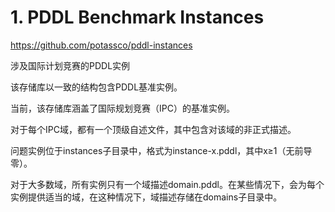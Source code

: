 # 1. PDDL Benchmark Instances



https://github.com/potassco/pddl-instances




涉及国际计划竞赛的PDDL实例


该存储库以一致的结构包含PDDL基准实例。

当前，该存储库涵盖了国际规划竞赛（IPC）的基准实例。




对于每个IPC域，都有一个顶级自述文件，其中包含对该域的非正式描述。

问题实例位于instances子目录中，格式为instance-x.pddl，其中x≥1（无前导零）。

对于大多数域，所有实例只有一个域描述domain.pddl。在某些情况下，会为每个实例提供适当的域，在这种情况下，域描述存储在domains子目录中。














